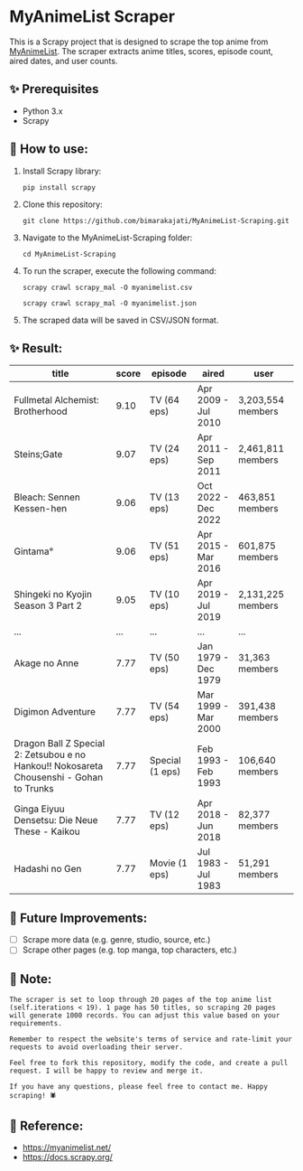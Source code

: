 # MyAnimeList Scraper
This is a Scrapy project that is designed to scrape the top anime from [MyAnimeList](https://myanimelist.net/topanime.php). The scraper extracts anime titles, scores, episode count, aired dates, and user counts.

## ✨ Prerequisites
- Python 3.x
- Scrapy

## 💁‍ How to use:
1. Install Scrapy library:
    ```shell
    pip install scrapy
    ```
2. Clone this repository:
    ```shell
    git clone https://github.com/bimarakajati/MyAnimeList-Scraping.git
    ```
3. Navigate to the MyAnimeList-Scraping folder:
    ```shell
    cd MyAnimeList-Scraping
    ```
4. To run the scraper, execute the following command:
    ```shell
    scrapy crawl scrapy_mal -O myanimelist.csv
    ```
    ```shell
    scrapy crawl scrapy_mal -O myanimelist.json
    ```
5. The scraped data will be saved in CSV/JSON format.

## ✨ Result:
|title                                              |score|episode        |aired              |user             |
|---------------------------------------------------|-----|---------------|-------------------|-----------------|
|Fullmetal Alchemist: Brotherhood                   |9.10 |TV (64 eps)    |Apr 2009 - Jul 2010|3,203,554 members|
|Steins;Gate                                        |9.07 |TV (24 eps)    |Apr 2011 - Sep 2011|2,461,811 members|
|Bleach: Sennen Kessen-hen                          |9.06 |TV (13 eps)    |Oct 2022 - Dec 2022|463,851 members  |
|Gintama°                                           |9.06 |TV (51 eps)    |Apr 2015 - Mar 2016|601,875 members  |
|Shingeki no Kyojin Season 3 Part 2                 |9.05 |TV (10 eps)    |Apr 2019 - Jul 2019|2,131,225 members|
|...                                                |...  |...            |...                |...              |
|Akage no Anne                                      |7.77 |TV (50 eps)    |Jan 1979 - Dec 1979|31,363 members   |
|Digimon Adventure                                  |7.77 |TV (54 eps)    |Mar 1999 - Mar 2000|391,438 members  |
|Dragon Ball Z Special 2: Zetsubou e no Hankou!! Nokosareta Chousenshi - Gohan to Trunks|7.77 |Special (1 eps)|Feb 1993 - Feb 1993|106,640 members  |
|Ginga Eiyuu Densetsu: Die Neue These - Kaikou      |7.77 |TV (12 eps)    |Apr 2018 - Jun 2018|82,377 members   |
|Hadashi no Gen                                     |7.77 |Movie (1 eps)  |Jul 1983 - Jul 1983|51,291 members   |

## 🔮 Future Improvements:
- [ ] Scrape more data (e.g. genre, studio, source, etc.)
- [ ] Scrape other pages (e.g. top manga, top characters, etc.)

## 📝 Note:
    The scraper is set to loop through 20 pages of the top anime list (self.iterations < 19). 1 page has 50 titles, so scraping 20 pages will generate 1000 records. You can adjust this value based on your requirements.

    Remember to respect the website's terms of service and rate-limit your requests to avoid overloading their server.

    Feel free to fork this repository, modify the code, and create a pull request. I will be happy to review and merge it.

    If you have any questions, please feel free to contact me. Happy scraping! 🕷️

## 📙 Reference:
- https://myanimelist.net/
- https://docs.scrapy.org/